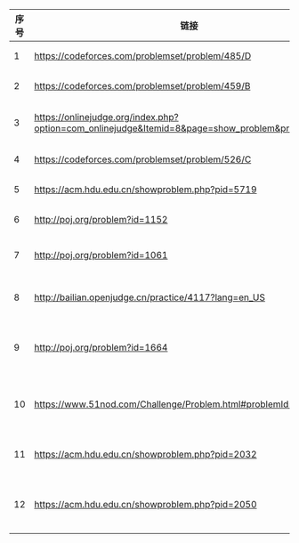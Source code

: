 |序号 |链接|      题目描述                                          | 难度|
|-----|----|-------------------------------------------------------|-----|
|1  |https://codeforces.com/problemset/problem/485/D	| |	中等|
|2  |https://codeforces.com/problemset/problem/459/B	| |	简单|
|3  |https://onlinejudge.org/index.php?option=com_onlinejudge&Itemid=8&page=show_problem&problem=1917	| |	较简单|
|4  |https://codeforces.com/problemset/problem/526/C	| |	中等|
|5  |https://acm.hdu.edu.cn/showproblem.php?pid=5719 | | 较难|
|6  |http://poj.org/problem?id=1152| | 中等|
|7  |http://poj.org/problem?id=1061 |exgcd板子题 |中等|
|8  |http://bailian.openjudge.cn/practice/4117?lang=en_US |整数划分板子 |较简单
|9  |http://poj.org/problem?id=1664 |放抽屉问题板子 |较简单|
|10 |https://www.51nod.com/Challenge/Problem.html#problemId=1073 |约瑟夫问题数学解 | 较简单|
|11 |https://acm.hdu.edu.cn/showproblem.php?pid=2032 |输出杨辉三角 | 简单|
|12 |https://acm.hdu.edu.cn/showproblem.php?pid=2050 |卡特兰数板子题 | 较简单|
